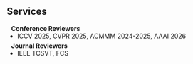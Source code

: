 ## Services

<h4 style="margin:0 10px 0;">Conference Reviewers</h4>

<ul style="margin:0 0 5px;">
  <li><autocolor>ICCV 2025, CVPR 2025, ACMMM 2024-2025, AAAI 2026</autocolor></li>
</ul>

<h4 style="margin:0 10px 0;">Journal Reviewers</h4>
<ul style="margin:0 0 20px;">
  <li><autocolor>IEEE TCSVT, FCS</autocolor></li>
</ul>
